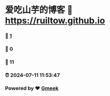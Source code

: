 # 爱吃山芋的博客 :link: https://ruiltow.github.io 
### :page_facing_up: [1](https://ruiltow.github.io/tag.html) 
### :speech_balloon: 0 
### :hibiscus: 11 
### :alarm_clock: 2024-07-11 11:53:47 
### Powered by :heart: [Gmeek](https://github.com/Meekdai/Gmeek)
